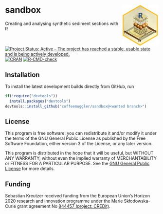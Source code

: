 # sandbox <img width=120px src="man/figures/logo_sandbox.png" align="right" />

Creating and analysing synthetic sediment sections with R

[![Project Status: Active – The project has reached a stable, usable
state and is being actively
developed.](https://www.repostatus.org/badges/latest/concept.svg)](https://www.repostatus.org/#concept)
[![CRAN](https://www.r-pkg.org/badges/version/sandbox)](https://cran.r-project.org/package=sandbox)
[![R-CMD-check](https://github.com/coffeemuggler/sandbox/workflows/GitHub%20Actions%20CI/badge.svg)](https://github.com/coffeemuggler/sandbox/actions)

## Installation

To install the latest development builds directly from GitHub, run

``` r
if(!require("devtools"))
  install.packages("devtools")
devtools::install_github("coffeemuggler/sandbox@<wanted branch>")
```

## License

This program is free software: you can redistribute it and/or modify it
under the terms of the GNU General Public License as published by the
Free Software Foundation, either version 3 of the License, or any later
version.

This program is distributed in the hope that it will be useful, but
WITHOUT ANY WARRANTY; without even the implied warranty of
MERCHANTABILITY or FITNESS FOR A PARTICULAR PURPOSE. See the [GNU
General Public
License](https://github.com/R-Lum/RLumSTARR/blob/master/LICENSE) for
more details.

## Funding

Sebastian Kreutzer received funding from the European Union’s Horizon
2020 research and innovation programme under the Marie Skłodowska-Curie
grant agreement No [844457 (project:
CREDit)](https://cordis.europa.eu/project/id/844457).

